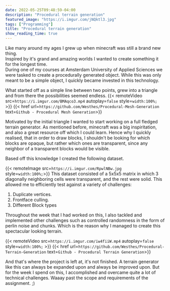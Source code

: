 ```yaml
---
date: 2022-05-25T09:48:59-04:00 
description: "Procedural terrain generation"
featured_image: "https://i.imgur.com/jNQktl3.jpg"
tags: ["Programming"]
title: "Procedural terrain generation"
show_reading_time: true
---
```


Like many around my ages I grew up when minecraft was still a brand new thing.\
Inspired by it's grand and amazing worlds I wanted to create something it for the longest time.\
During one of my courses at Amsterdam University of Applied Sciences we were tasked to create a procedurally generated object. While this was only meant to be a simple object, I quickly became invested in this technology.

What started off as a simple line between two points, grew into a triangle and from there the possibilities seemed endless.
{{< remoteVideo src=`https://i.imgur.com/BMAqco3.mp4` autoplay=`false` style=`width:100%;` >}}
{{< href url=`https://github.com/Westhes/Procedural-Mesh-Generation` text=`Github - Procedural Mesh Generation`>}}

Motivated by the initial triangle I wanted to start working on a full fledged terrain generator.
As mentioned before, minecraft was a big inspiritation, and also a great resource off which I could learn.
Hence why I quickly realised, that in order to draw blocks, I shouldn't be looking for which blocks are opaque, but rather which ones are transparent, since any neighbor of a transparent blocks would be visible.

Based off this knowledge I created the following dataset.

{{< remoteImage src=`https://i.imgur.com/RpwlNBw.jpg` style=`width:100%;`>}}
This dataset consisted of a 5x5x5 matrix in which 3 diagonally neighboring cells were transparent, and the rest were solid.
This allowed me to efficiently test against a variety of challenges:
1. Duplicate vertices.
2. Frontface culling.
3. Different Block types

Throughout the week that I had worked on this, I also tackled and implemented other challenges such as controlled randomness in the form of perlin noise and chunks. Which is the reason why I managed to create this spectacular looking terrain.

{{< remoteVideo src=`https://i.imgur.com/iw4fiiW.mp4` autoplay=`false` style=`width:100%;` >}}
{{< href url=`https://github.com/Westhes/Procedural-Terrain-Generation` text=`Github - Procedural Terrain Generation`>}}

And that's where the project is left at, it's not finished. A terrain generator like this can always be expanded upon and always be improved upon. But for the week I spend on this, I accomplished and overcame quite a lot of technical challenges.
Waaay past the scope and requirements of the assignment. ;)
